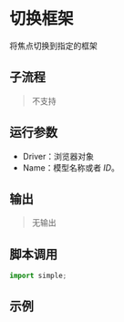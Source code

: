 # 切换框架 
将焦点切换到指定的框架

## 子流程
> 不支持


## 运行参数

* Driver：浏览器对象
* Name：模型名称或者 *ID*。


## 输出

> 无输出


## 脚本调用

```python
import simple;

```

## 示例